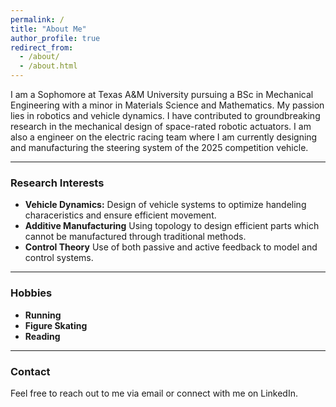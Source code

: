 ```yaml
---
permalink: /
title: "About Me"
author_profile: true
redirect_from: 
  - /about/
  - /about.html
---
```


I am a Sophomore at Texas A&M University pursuing a BSc in Mechanical Engineering with a minor in Materials Science and Mathematics. My passion lies in robotics and vehicle dynamics. I have contributed to groundbreaking research in the mechanical design of space-rated robotic actuators. I am also a engineer on the electric racing team where I am currently designing and manufacturing the steering system of the 2025 competition vehicle.

---
### Research Interests
* **Vehicle Dynamics:** Design of vehicle systems to optimize handeling characeristics and ensure efficient movement.
* **Additive Manufacturing** Using topology to design efficient parts which cannot be manufactured through traditional methods.
* **Control Theory** Use of both passive and active feedback to model and control systems.

---
### Hobbies
* **Running**
* **Figure Skating**
* **Reading**

---
### Contact

Feel free to reach out to me via email or connect with me on LinkedIn.
